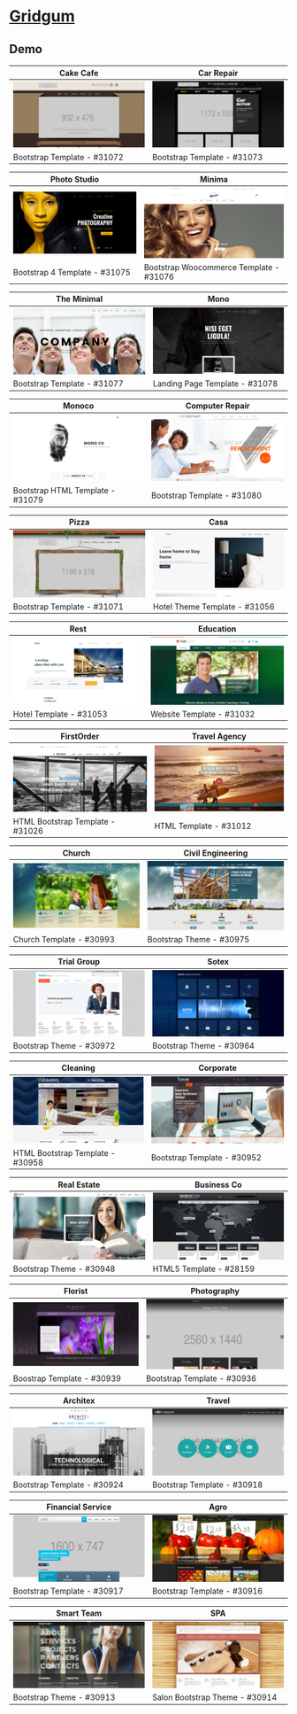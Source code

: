 # [Gridgum](https://gridgum.com)

## Demo
Cake Cafe | Car Repair
--- | ---
[![CakeCafe](https://raw.githubusercontent.com/World-of-Templates/Gridgum-Free-Templates/main/zSupportImages/CakeCafe.png)](https://template.fusionsvisual.id/GG/CakeCafe) | [![CarRepair](https://raw.githubusercontent.com/World-of-Templates/Gridgum-Free-Templates/main/zSupportImages/CarRepair.png)](https://template.fusionsvisual.id/GG/CakeCafe)
Bootstrap Template - #31072 | Bootstrap Template - #31073

Photo Studio | Minima
--- | ---
[![PhotoStudio](https://raw.githubusercontent.com/World-of-Templates/Gridgum-Free-Templates/main/zSupportImages/PhotoStudio.png)](https://template.fusionsvisual.id/GG/PhotoStudio) | [![Minima](https://raw.githubusercontent.com/World-of-Templates/Gridgum-Free-Templates/main/zSupportImages/Minima.png)](https://template.fusionsvisual.id/GG/Minima)
Bootstrap 4 Template - #31075 | Bootstrap Woocommerce Template - #31076

The Minimal | Mono
--- | ---
[![TheMinimal](https://raw.githubusercontent.com/World-of-Templates/Gridgum-Free-Templates/main/zSupportImages/TheMinimal.png)](https://template.fusionsvisual.id/GG/TheMinimal) | [![Mono](https://raw.githubusercontent.com/World-of-Templates/Gridgum-Free-Templates/main/zSupportImages/Mono.png)](https://template.fusionsvisual.id/GG/Mono)
Bootstrap Template - #31077 | Landing Page Template - #31078

Monoco | Computer Repair
--- | ---
[![Monoco](https://raw.githubusercontent.com/World-of-Templates/Gridgum-Free-Templates/main/zSupportImages/Monoco.png)](https://template.fusionsvisual.id/GG/Monoco) | [![ComputerRepair](https://raw.githubusercontent.com/World-of-Templates/Gridgum-Free-Templates/main/zSupportImages/ComputerRepair.png)](https://template.fusionsvisual.id/GG/ComputerRepair)
Bootstrap HTML Template - #31079 | Bootstrap Template - #31080

Pizza | Casa
--- | ---
[![Pizza](https://raw.githubusercontent.com/World-of-Templates/Gridgum-Free-Templates/main/zSupportImages/Pizza.png)](https://template.fusionsvisual.id/GG/Pizza) | [![Casa](https://raw.githubusercontent.com/World-of-Templates/Gridgum-Free-Templates/main/zSupportImages/Casa.png)](https://template.fusionsvisual.id/GG/Casa)
Bootstrap Template - #31071 | Hotel Theme Template - #31056

Rest | Education
--- | ---
[![Rest](https://raw.githubusercontent.com/World-of-Templates/Gridgum-Free-Templates/main/zSupportImages/Rest.png)](https://template.fusionsvisual.id/GG/Rest) | [![Education](https://raw.githubusercontent.com/World-of-Templates/Gridgum-Free-Templates/main/zSupportImages/Education.png)](https://template.fusionsvisual.id/GG/Education)
Hotel Template - #31053 | Website Template - #31032

FirstOrder | Travel Agency
--- | ---
[![FirstOrder](https://raw.githubusercontent.com/World-of-Templates/Gridgum-Free-Templates/main/zSupportImages/FirstOrder.png)](https://template.fusionsvisual.id/GG/FirstOrder) | [![TravelAgency](https://raw.githubusercontent.com/World-of-Templates/Gridgum-Free-Templates/main/zSupportImages/TravelAgency.png)](https://template.fusionsvisual.id/GG/TravelAgency)
HTML Bootstrap Template - #31026 | HTML Template - #31012

Church | Civil Engineering
--- | ---
[![Church](https://raw.githubusercontent.com/World-of-Templates/Gridgum-Free-Templates/main/zSupportImages/Church.png)](https://template.fusionsvisual.id/GG/Church) | [![CivilEngineering](https://raw.githubusercontent.com/World-of-Templates/Gridgum-Free-Templates/main/zSupportImages/CivilEngineering.png)](https://template.fusionsvisual.id/GG/CivilEngineering)
Church Template - #30993 | Bootstrap Theme - #30975

Trial Group | Sotex
--- | ---
[![TrialGroup](https://raw.githubusercontent.com/World-of-Templates/Gridgum-Free-Templates/main/zSupportImages/TrialGroup.png)](https://template.fusionsvisual.id/GG/TrialGroup) | [![Sotex](https://raw.githubusercontent.com/World-of-Templates/Gridgum-Free-Templates/main/zSupportImages/Sotex.png)](https://template.fusionsvisual.id/GG/Sotex)
Bootstrap Theme - #30972 | Bootstrap Theme - #30964

Cleaning | Corporate
--- | ---
[![Cleaning](https://raw.githubusercontent.com/World-of-Templates/Gridgum-Free-Templates/main/zSupportImages/Cleaning.png)](https://template.fusionsvisual.id/GG/Cleaning) | [![Corporate](https://raw.githubusercontent.com/World-of-Templates/Gridgum-Free-Templates/main/zSupportImages/Corporate.png)](https://template.fusionsvisual.id/GG/Corporate)
HTML Bootstrap Template - #30958 | Bootstrap Template - #30952

Real Estate | Business Co
--- | ---
[![RealEstate](https://raw.githubusercontent.com/World-of-Templates/Gridgum-Free-Templates/main/zSupportImages/RealEstate.png)](https://template.fusionsvisual.id/GG/RealEstate) | [![BusinessCo](https://raw.githubusercontent.com/World-of-Templates/Gridgum-Free-Templates/main/zSupportImages/BusinessCo.png)](https://template.fusionsvisual.id/GG/BusinessCo)
Bootstrap Theme - #30948 | HTML5 Template - #28159

Florist | Photography
--- | ---
[![Florist](https://raw.githubusercontent.com/World-of-Templates/Gridgum-Free-Templates/main/zSupportImages/Florist.png)](https://template.fusionsvisual.id/GG/Florist) | [![Photography](https://raw.githubusercontent.com/World-of-Templates/Gridgum-Free-Templates/main/zSupportImages/Photography.png)](https://template.fusionsvisual.id/GG/Photography)
Boostrap Template - #30939 | Bootstrap Template - #30936

Architex | Travel
--- | ---
[![Architex](https://raw.githubusercontent.com/World-of-Templates/Gridgum-Free-Templates/main/zSupportImages/Architex.png)](https://template.fusionsvisual.id/GG/Architex) | [![Travel](https://raw.githubusercontent.com/World-of-Templates/Gridgum-Free-Templates/main/zSupportImages/Travel.png)](https://template.fusionsvisual.id/GG/Travel)
Bootstrap Template - #30924 | Bootstrap Template - #30918

Financial Service | Agro
--- | ---
[![FinancialService](https://raw.githubusercontent.com/World-of-Templates/Gridgum-Free-Templates/main/zSupportImages/FinancialService.png)](https://template.fusionsvisual.id/GG/FinancialService) | [![Agro](https://raw.githubusercontent.com/World-of-Templates/Gridgum-Free-Templates/main/zSupportImages/Agro.png)](https://template.fusionsvisual.id/GG/Agro)
Bootstrap Template - #30917 | Bootstrap Template - #30916

Smart Team | SPA
--- | ---
[![SmartTeam](https://raw.githubusercontent.com/World-of-Templates/Gridgum-Free-Templates/main/zSupportImages/SmartTeam.png)](https://template.fusionsvisual.id/GG/SmartTeam) | [![Spa](https://raw.githubusercontent.com/World-of-Templates/Gridgum-Free-Templates/main/zSupportImages/Spa.png)](https://template.fusionsvisual.id/GG/Spa)
Bootstrap Theme - #30913 | Salon Bootstrap Theme - #30914